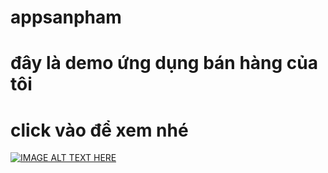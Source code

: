 # appsanpham

# đây là demo ứng dụng bán hàng của tôi 
# click vào để xem nhé 

[![IMAGE ALT TEXT HERE](https://youtu.be/pRT1qrNfUtw)](https://youtu.be/pRT1qrNfUtw)
